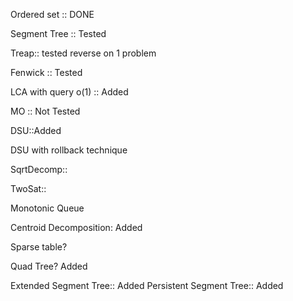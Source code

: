 Ordered set :: DONE

Segment Tree :: Tested

Treap:: tested reverse on 1 problem

Fenwick :: Tested

LCA  with query o(1) :: Added

MO :: Not Tested

DSU::Added

DSU with rollback technique

SqrtDecomp::

TwoSat::

Monotonic Queue

Centroid Decomposition: Added

Sparse table?

Quad Tree? Added

Extended Segment Tree:: Added
Persistent Segment Tree:: Added
